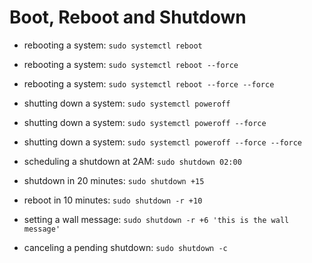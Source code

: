 # Boot, Reboot and Shutdown

- rebooting a system: `sudo systemctl reboot`
- rebooting a system: `sudo systemctl reboot --force`
- rebooting a system: `sudo systemctl reboot --force --force`

- shutting down a system: `sudo systemctl poweroff`
- shutting down a system: `sudo systemctl poweroff --force`
- shutting down a system: `sudo systemctl poweroff --force --force`

- scheduling a shutdown at 2AM: `sudo shutdown 02:00`
- shutdown in 20 minutes: `sudo shutdown +15`
- reboot in 10 minutes: `sudo shutdown -r +10`

- setting a wall message: `sudo shutdown -r +6 'this is the wall message'`

- canceling a pending shutdown: `sudo shutdown -c`
